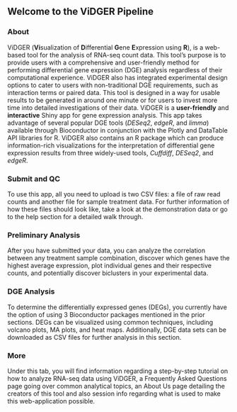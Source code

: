 ## Welcome to the ViDGER Pipeline

### About
ViDGER (**Vi**sualization of **D**ifferential **G**ene **E**xpression using **R**), is a web-based tool for the analysis of RNA-seq count data. This tool’s purpose is to provide users with a comprehensive and user-friendly method for performing differential gene expression (DGE) analysis regardless of their computational experience. ViDGER also has integrated experimental design options to cater to users with non-traditional DGE requirements, such as interaction terms or paired data. This tool is designed in a way for usable results to be generated in around one minute or for users to invest more time into detailed investigations of their data. ViDGER is a **user-friendly** and **interactive** Shiny app for gene expression analysis. This app takes advantage of several popular DGE tools (*DESeq2*, *edgeR*, and *limma*) available through Bioconductor in conjunction with the Plotly and DataTable API libraries for R. ViDGER also contains an R package which can produce information-rich visualizations for the interpretation of differential gene expression results from three widely-used tools, *Cuffdiff*, *DESeq2*, and *edgeR*.

### Submit and QC
To use this app, all you need to upload is two CSV files: a file of raw read counts and another file for sample treatment data. For further information of how these files should look like, take a look at the demonstration data or go to the help section for a detailed walk through.

### Preliminary Analysis
After you have submitted your data, you can analyze the correlation between any treatment sample combination, discover which genes have the highest average expression, plot individual genes and their respective counts, and potentially discover biclusters in your experimental data.

### DGE Analysis
To determine the differentially expressed genes (DEGs), you currently have the option of using 3 Bioconductor packages mentioned in the prior sections. DEGs can be visualized using common techniques, including volcano plots, MA plots, and heat maps. Additionally, DGE data sets can be downloaded as CSV files for further analysis in this section.

### More
Under this tab, you will find information regarding a step-by-step tutorial on how to analyze RNA-seq data using ViDGER, a Frequently Asked Questions page going over common analytical topics, an About Us page detailing the creators of this tool and also session info regarding what is used to make this web-application possible.
